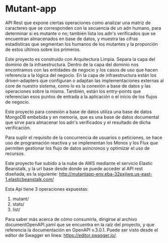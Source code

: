 # Mutant-app
API Rest que expone ciertas operaciones como analizar una matriz de caracteres que se corresponden con la secuencia de un adn humano, para determinar si es mutante o no; también lista los adn's verificados que se encuentran almacenados en base de datos, y muestra las cifras estadísticas que segmentan los humanos de los mutantes y la proporción de estos últimos sobre los primeros.

Este proyecto es construído con Arquitectura Limpia. Separa la capa del dominio de la infraestructura.
Dentro de la capa del dominio nos encontramos con las entidades de negocio y los casos de uso que hacen referencia a la lógica del negocio.
En la capa de infraestructura están los driven-adapters que configuran o adaptan las implementaciones externas al core de nuestro sistema, como lo es la conexión a base de datos y las operaciones sobre la misma. También, están los entry-points que referencian esos puntos de entrada a la aplicación o el inicio de los flujos de negocio.

Este proyecto para conexión a base de datos utiliza una base de datos MongoDB embebida y en memoria, que es una base de datos documental que sirve para almacenar los adn's verificados y el resultado de dicha verificación.

Para suplir el requisito de la concurrencia de usuarios o peticiones, se hace uso de programación reactiva y se implementan los Monos y los Flux que permiten gestionar los flujo de datos asíncronos y optimizar el uso de recursos.

Este proyecto fue subido a la nube de AWS mediante el servicio Elastic Beanstalk, y la url base desde donde se puede acceder al API rest diseñada, es la siguiente:
http://mutantapp-env.eba-32pxjiwp.us-east-1.elasticbeanstalk.com/

Esta Api tiene 3 operaciones expuestas:
1. mutant/
2. stats/
3. list/

Para saber más acerca de cómo consumirla, dirigirse al archivo documentOpenAPI.yaml que se encuentra en la raíz del proyecto, y que referencia la documentación en OpenAPI v.3.0.1. Puede ser visto desde el editor de Swagger en línea: https://editor.swagger.io/.



